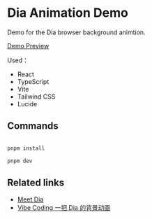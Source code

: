 # Dia Animation Demo

Demo for the Dia browser background animtion.

[Demo Preview](https://dia-animation.vercel.app/)

Used：
- React
- TypeScript
- Vite
- Tailwind CSS
- Lucide

## Commands

```bash

pnpm install

pnpm dev

```

## Related links

- [Meet Dia](https://www.diabrowser.com/)
- [Vibe Coding 一把 Dia 的背景动画](https://your-blog-link.com)
